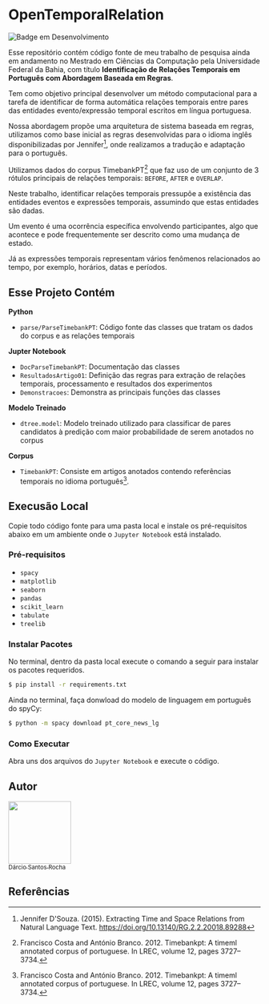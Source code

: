 # OpenTemporalRelation

![Badge em Desenvolvimento](http://img.shields.io/static/v1?label=STATUS&message=EM%20DESENVOLVIMENTO&color=GREEN&style=for-the-badge)


Esse repositório contém código fonte de meu trabalho de pesquisa ainda em andamento no Mestrado em Ciências da Computação pela Universidade Federal da Bahia, com título **Identificação de Relações Temporais em Português com Abordagem Baseada em Regras**.

Tem como objetivo principal desenvolver um método computacional para a tarefa de identificar de forma automática relações temporais entre pares das entidades evento/expressão temporal escritos em língua portuguesa.

Nossa abordagem propõe uma arquitetura de sistema baseada em regras, utilizamos como base inicial as regras desenvolvidas para o idioma inglês disponibilizadas por Jennifer[^jennifer], onde realizamos a tradução e adaptação para o português. 

Utilizamos dados do corpus TimebankPT[^timebankpt] que faz uso de um conjunto de 3 rótulos principais de relações temporais: `BEFORE`, `AFTER` e `OVERLAP`.

Neste trabalho, identificar relações temporais pressupõe a existência das entidades eventos e expressões temporais, assumindo que estas entidades são dadas.

Um evento é uma ocorrência específica envolvendo participantes, algo que acontece e pode frequentemente ser descrito como uma mudança de estado.

Já as expressões temporais representam vários fenômenos relacionados ao tempo, por exemplo, horários, datas e períodos.


## Esse Projeto Contém

**Python**
- `parse/ParseTimebankPT`: Código fonte das classes que tratam os dados do corpus e as relações temporais

**Jupter Notebook**
- `DocParseTimebankPT`: Documentação das classes
- `ResultadosArtigo01`: Definição das regras para extração de relações temporais, processamento e resultados dos experimentos
- `Demonstracoes`: Demonstra as principais funções das classes 

**Modelo Treinado**
- `dtree.model`: Modelo treinado utilizado para classificar de pares candidatos à predição com maior probabilidade de serem anotados no corpus

**Corpus**
- `TimebankPT`: Consiste em artigos anotados contendo referências temporais no idioma português[^timebankpt].


## Execusão Local

Copie todo código fonte para uma pasta local e instale os pré-requisitos abaixo em um ambiente onde o `Jupyter Notebook` está instalado.

### Pré-requisitos

- `spacy`
- `matplotlib`
- `seaborn`
- `pandas`
- `scikit_learn`
- `tabulate`
- `treelib`


### Instalar Pacotes

No terminal, dentro da pasta local execute o comando a seguir para instalar os pacotes requeridos.

```sh
$ pip install -r requirements.txt

```
Ainda no terminal, faça donwload do modelo de linguagem em português do spyCy:

```sh
$ python -m spacy download pt_core_news_lg

```

### Como Executar

Abra uns dos arquivos do `Jupyter Notebook` e execute o código.

## Autor

[<img src="https://avatars.githubusercontent.com/u/39890631?v=4" width=125><br><sub>Dárcio Santos Rocha</sub>](https://github.com/darciorocha)

    
## Referências

[^jennifer]: Jennifer D'Souza. (2015). Extracting Time and Space Relations from Natural Language Text. https://doi.org/10.13140/RG.2.2.20018.89288    
[^timebankpt]: Francisco Costa and António Branco. 2012. Timebankpt: A timeml annotated corpus of portuguese. In LREC, volume 12, pages 3727–3734.
